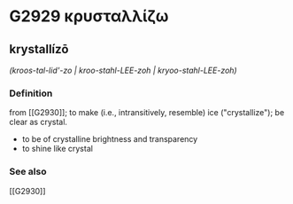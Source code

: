 # G2929 κρυσταλλίζω

## krystallízō

_(kroos-tal-lid'-zo | kroo-stahl-LEE-zoh | kryoo-stahl-LEE-zoh)_

### Definition

from [[G2930]]; to make (i.e., intransitively, resemble) ice ("crystallize"); be clear as crystal.

- to be of crystalline brightness and transparency
- to shine like crystal

### See also

[[G2930]]

